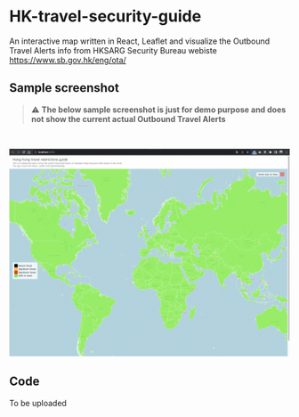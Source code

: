# HK-travel-security-guide
An interactive map written in React, Leaflet and visualize the Outbound Travel Alerts info from HKSARG Security Bureau webiste
https://www.sb.gov.hk/eng/ota/

## Sample screenshot
> :warning: **The below sample screenshot is just for demo purpose and does not show the current actual Outbound Travel Alerts**
<br>

![screenshot](/screenshot.png)

## Code
To be uploaded
